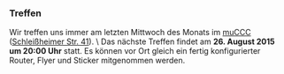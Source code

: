 ### Treffen

Wir treffen uns immer am letzten Mittwoch des Monats im [muCCC](http://muc.ccc.de) ([Schleißheimer Str. 41](http://osm.org/go/0JAf0IVLh?node=2012031859)). \\
Das nächste Treffen findet am **26. August 2015 um 20:00 Uhr** statt.
Es können vor Ort gleich ein fertig konfigurierter Router, Flyer und Sticker mitgenommen werden.
